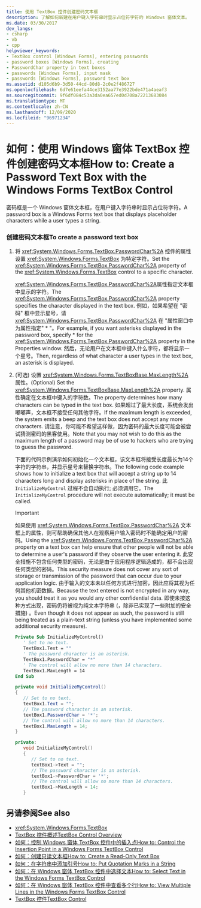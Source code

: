 ```yaml
---
title: 使用 TextBox 控件创建密码文本框
description: 了解如何新建在用户键入字符串时显示占位符字符的 Windows 窗体文本。
ms.date: 03/30/2017
dev_langs:
- csharp
- vb
- cpp
helpviewer_keywords:
- TextBox control [Windows Forms], entering passwords
- password boxes [Windows Forms], creating
- PasswordChar property in text boxes
- passwords [Windows Forms], input mask
- passwords [Windows Forms], password text box
ms.assetid: d105d6b9-3d50-44cd-80d8-2c0e2f486727
ms.openlocfilehash: 6d7e61eefa44ce3152aa77e3922bde471a4aeaf3
ms.sourcegitcommit: 9f6df084c53a3da0ea657ed0d708a72213683084
ms.translationtype: MT
ms.contentlocale: zh-CN
ms.lasthandoff: 12/09/2020
ms.locfileid: "96971234"
---
```

# <a name="how-to-create-a-password-text-box-with-the-windows-forms-textbox-control"></a><span data-ttu-id="6ed0d-103">如何：使用 Windows 窗体 TextBox 控件创建密码文本框</span><span class="sxs-lookup"><span data-stu-id="6ed0d-103">How to: Create a Password Text Box with the Windows Forms TextBox Control</span></span>

<span data-ttu-id="6ed0d-104">密码框是一个 Windows 窗体文本框，在用户键入字符串时显示占位符字符。</span><span class="sxs-lookup"><span data-stu-id="6ed0d-104">A password box is a Windows Forms text box that displays placeholder characters while a user types a string.</span></span>

### <a name="to-create-a-password-text-box"></a><span data-ttu-id="6ed0d-105">创建密码文本框</span><span class="sxs-lookup"><span data-stu-id="6ed0d-105">To create a password text box</span></span>

1. <span data-ttu-id="6ed0d-106">将 <xref:System.Windows.Forms.TextBox.PasswordChar%2A> 控件的属性设置 <xref:System.Windows.Forms.TextBox> 为特定字符。</span><span class="sxs-lookup"><span data-stu-id="6ed0d-106">Set the <xref:System.Windows.Forms.TextBox.PasswordChar%2A> property of the <xref:System.Windows.Forms.TextBox> control to a specific character.</span></span>

    <span data-ttu-id="6ed0d-107"><xref:System.Windows.Forms.TextBox.PasswordChar%2A>属性指定文本框中显示的字符。</span><span class="sxs-lookup"><span data-stu-id="6ed0d-107">The <xref:System.Windows.Forms.TextBox.PasswordChar%2A> property specifies the character displayed in the text box.</span></span> <span data-ttu-id="6ed0d-108">例如，如果希望在 "密码" 框中显示星号，请 <xref:System.Windows.Forms.TextBox.PasswordChar%2A> 在 "属性窗口中为属性指定" \* "。</span><span class="sxs-lookup"><span data-stu-id="6ed0d-108">For example, if you want asterisks displayed in the password box, specify \* for the <xref:System.Windows.Forms.TextBox.PasswordChar%2A> property in the Properties window.</span></span> <span data-ttu-id="6ed0d-109">然后，无论用户在文本框中键入什么字符，都将显示一个星号。</span><span class="sxs-lookup"><span data-stu-id="6ed0d-109">Then, regardless of what character a user types in the text box, an asterisk is displayed.</span></span>

2. <span data-ttu-id="6ed0d-110"> (可选) 设置 <xref:System.Windows.Forms.TextBoxBase.MaxLength%2A> 属性。</span><span class="sxs-lookup"><span data-stu-id="6ed0d-110">(Optional) Set the <xref:System.Windows.Forms.TextBoxBase.MaxLength%2A> property.</span></span> <span data-ttu-id="6ed0d-111">属性确定在文本框中键入的字符数。</span><span class="sxs-lookup"><span data-stu-id="6ed0d-111">The property determines how many characters can be typed in the text box.</span></span> <span data-ttu-id="6ed0d-112">如果超过了最大长度，系统会发出嘟嘟声，文本框不接受任何其他字符。</span><span class="sxs-lookup"><span data-stu-id="6ed0d-112">If the maximum length is exceeded, the system emits a beep and the text box does not accept any more characters.</span></span> <span data-ttu-id="6ed0d-113">请注意，你可能不希望这样做，因为密码的最大长度可能会被尝试猜测密码的黑客使用。</span><span class="sxs-lookup"><span data-stu-id="6ed0d-113">Note that you may not wish to do this as the maximum length of a password may be of use to hackers who are trying to guess the password.</span></span>

    <span data-ttu-id="6ed0d-114">下面的代码示例演示如何初始化一个文本框，该文本框将接受长度最长为14个字符的字符串，并显示星号来替换字符串。</span><span class="sxs-lookup"><span data-stu-id="6ed0d-114">The following code example shows how to initialize a text box that will accept a string up to 14 characters long and display asterisks in place of the string.</span></span> <span data-ttu-id="6ed0d-115">此 `InitializeMyControl` 过程不会自动执行; 必须调用它。</span><span class="sxs-lookup"><span data-stu-id="6ed0d-115">The `InitializeMyControl` procedure will not execute automatically; it must be called.</span></span>

    > [!IMPORTANT]
    > <span data-ttu-id="6ed0d-116">如果使用 <xref:System.Windows.Forms.TextBox.PasswordChar%2A> 文本框上的属性，则可帮助确保其他人在观察用户输入密码时不能确定用户的密码。</span><span class="sxs-lookup"><span data-stu-id="6ed0d-116">Using the <xref:System.Windows.Forms.TextBox.PasswordChar%2A> property on a text box can help ensure that other people will not be able to determine a user's password if they observe the user entering it.</span></span> <span data-ttu-id="6ed0d-117">此安全措施不包含任何类型的密码，无论是由于应用程序逻辑造成的，都不会出现任何类型的密码。</span><span class="sxs-lookup"><span data-stu-id="6ed0d-117">This security measure does not cover any sort of storage or transmission of the password that can occur due to your application logic.</span></span> <span data-ttu-id="6ed0d-118">由于输入的文本未以任何方式进行加密，因此应将其视为任何其他机密数据。</span><span class="sxs-lookup"><span data-stu-id="6ed0d-118">Because the text entered is not encrypted in any way, you should treat it as you would any other confidential data.</span></span> <span data-ttu-id="6ed0d-119">即使未按这种方式出现，密码仍将被视为纯文本字符串 (，除非已实现了一些附加的安全措施) 。</span><span class="sxs-lookup"><span data-stu-id="6ed0d-119">Even though it does not appear as such, the password is still being treated as a plain-text string (unless you have implemented some additional security measure).</span></span>

    ```vb
    Private Sub InitializeMyControl()
       ' Set to no text.
       TextBox1.Text = ""
       ' The password character is an asterisk.
       TextBox1.PasswordChar = "*"
       ' The control will allow no more than 14 characters.
       TextBox1.MaxLength = 14
    End Sub
    ```

    ```csharp
    private void InitializeMyControl()
    {
       // Set to no text.
       textBox1.Text = "";
       // The password character is an asterisk.
       textBox1.PasswordChar = '*';
       // The control will allow no more than 14 characters.
       textBox1.MaxLength = 14;
    }
    ```

    ```cpp
    private:
       void InitializeMyControl()
       {
          // Set to no text.
          textBox1->Text = "";
          // The password character is an asterisk.
          textBox1->PasswordChar = '*';
          // The control will allow no more than 14 characters.
          textBox1->MaxLength = 14;
       }
    ```

## <a name="see-also"></a><span data-ttu-id="6ed0d-120">另请参阅</span><span class="sxs-lookup"><span data-stu-id="6ed0d-120">See also</span></span>

- <xref:System.Windows.Forms.TextBox>
- [<span data-ttu-id="6ed0d-121">TextBox 控件概述</span><span class="sxs-lookup"><span data-stu-id="6ed0d-121">TextBox Control Overview</span></span>](textbox-control-overview-windows-forms.md)
- [<span data-ttu-id="6ed0d-122">如何：控制 Windows 窗体 TextBox 控件中的插入点</span><span class="sxs-lookup"><span data-stu-id="6ed0d-122">How to: Control the Insertion Point in a Windows Forms TextBox Control</span></span>](how-to-control-the-insertion-point-in-a-windows-forms-textbox-control.md)
- [<span data-ttu-id="6ed0d-123">如何：创建只读文本框</span><span class="sxs-lookup"><span data-stu-id="6ed0d-123">How to: Create a Read-Only Text Box</span></span>](how-to-create-a-read-only-text-box-windows-forms.md)
- [<span data-ttu-id="6ed0d-124">如何：在字符串中添加引号</span><span class="sxs-lookup"><span data-stu-id="6ed0d-124">How to: Put Quotation Marks in a String</span></span>](how-to-put-quotation-marks-in-a-string-windows-forms.md)
- [<span data-ttu-id="6ed0d-125">如何：在 Windows 窗体 TextBox 控件中选择文本</span><span class="sxs-lookup"><span data-stu-id="6ed0d-125">How to: Select Text in the Windows Forms TextBox Control</span></span>](how-to-select-text-in-the-windows-forms-textbox-control.md)
- [<span data-ttu-id="6ed0d-126">如何：在 Windows 窗体 TextBox 控件中查看多个行</span><span class="sxs-lookup"><span data-stu-id="6ed0d-126">How to: View Multiple Lines in the Windows Forms TextBox Control</span></span>](how-to-view-multiple-lines-in-the-windows-forms-textbox-control.md)
- [<span data-ttu-id="6ed0d-127">TextBox 控件</span><span class="sxs-lookup"><span data-stu-id="6ed0d-127">TextBox Control</span></span>](textbox-control-windows-forms.md)
